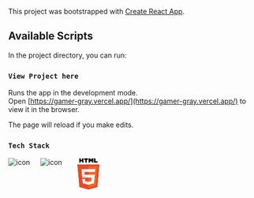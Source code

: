 This project was bootstrapped with [Create React App](https://github.com/facebook/create-react-app).

## Available Scripts

In the project directory, you can run:

### `View Project here`

Runs the app in the development mode.<br />
Open [https://gamer-gray.vercel.app/](https://gamer-gray.vercel.app/) to view it in the browser.

The page will reload if you make edits.<br />
### `Tech Stack`
<div align="left">
  <div style="display: flex; align-items: flex-start;"><img src="https://techstack-generator.vercel.app/js-icon.svg" alt="icon" width="65" height="65" /><img src="https://techstack-generator.vercel.app/react-icon.svg" alt="icon" width="65" height="65" /><img src="https://raw.githubusercontent.com/devicons/devicon/master/icons/html5/html5-original-wordmark.svg" alt="html5" width="65" height="65" /></div>
</div>
